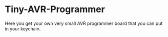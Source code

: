 # Tiny-AVR-Programmer
Here you get your own very small AVR programmer board that you can put in your keychain.
